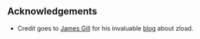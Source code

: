 ## Acknowledgements

* Credit goes to [James Gill](http://db2geek.triton.co.uk/author/james-gill/) for his invaluable [blog](http://db2geek.triton.co.uk/zload-mid-range-data-load-db2-zos/) about zload.
